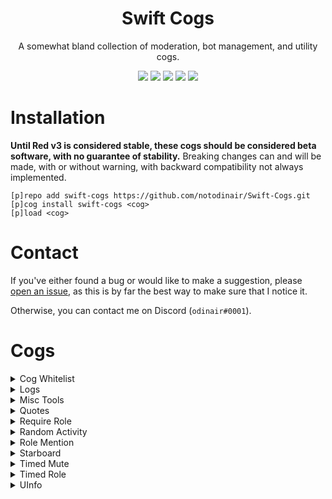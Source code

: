 <h1 align="center">Swift Cogs</h1>
<p align="center">A somewhat bland collection of moderation, bot management, and utility cogs.</p>
<p align="center">
  <a href="https://circleci.com/gh/notodinair/Swift-Cogs"><img src="https://circleci.com/gh/notodinair/Swift-Cogs.svg?style=svg" /></a>
  <a href="https://codeclimate.com/github/notodinair/Swift-Cogs/maintainability"><img src="https://api.codeclimate.com/v1/badges/78a9d2290e62c90c524f/maintainability" /></a>
  <a href="https://python.org/"><img src="https://img.shields.io/badge/Python-3.5-blue.svg?style=flat-square" /></a>
  <a href="https://github.com/Cog-Creators/Red-DiscordBot"><img src="https://img.shields.io/badge/Red--DiscordBot-3.0.0-red.svg?style=flat-square" /></a>
  <a href="http://makeapullrequest.com"><img src="https://img.shields.io/badge/PRs-welcome-green.svg?style=flat-square" /></a>
</p>

# Installation

**Until Red v3 is considered stable, these cogs should be considered beta software, with no guarantee of stability.**
Breaking changes can and will be made, with or without warning, with backward compatibility not always implemented.

```
[p]repo add swift-cogs https://github.com/notodinair/Swift-Cogs.git
[p]cog install swift-cogs <cog>
[p]load <cog>
```

# Contact

If you've either found a bug or would like to make a suggestion, please [open an issue](https://github.com/notodinair/Swift-Cogs/issues/new),
as this is by far the best way to make sure that I notice it.

Otherwise, you can contact me on Discord (`odinair#0001`).

<!--
the following cog list is generated by 'odinair_libs/scripts/build_cog_readme.py',
and any manual changes made past the 'Cogs' header line will be removed when regenerating
this cog list. to update a cog description, edit the `description` field of the cog's info.json file
and regenerate this cog list afterwards
-->
# Cogs

<details>
<summary>Cog Whitelist</summary>

Require a per-server whitelist from the bot owner to use specified cogs

#### Tags

🏷 **utility**  

#### Install Cog

```
[p]cog install swift-cogs cogwhitelist
[p]load cogwhitelist
```
</details>

<details>
<summary>Logs</summary>

Log anything and everything that happens in your Discord guild.

Inspired by Paddo's Grenzpolizei, created for more fine-tuned control of what and how data gets logged.

#### Tags

🏷 **moderation**  
🏷 **utility**  

#### Install Cog

```
[p]cog install swift-cogs logs
[p]load logs
```
</details>

<details>
<summary>Misc Tools</summary>

A somewhat basic collection of quick & dirty utilities. This is really only helpful for making cogs, or working with the Discord API.

#### Tags

🏷 **utility**  

#### Install Cog

```
[p]cog install swift-cogs misctools
[p]load misctools
```
</details>

<details>
<summary>Quotes</summary>

Save and retrieve quotes

#### Tags

🏷 **fun**  

#### Install Cog

```
[p]cog install swift-cogs quotes
[p]load quotes
```
</details>

<details>
<summary>Require Role</summary>

Allow and disallow users to use a bot's commands based on per-guild roles

#### Tags

🏷 **utility**  
🏷 **roles**  

#### Install Cog

```
[p]cog install swift-cogs requirerole
[p]load requirerole
```
</details>

<details>
<summary>Random Activity</summary>

Random bot playing statuses.

Due to how this cog works, manually set activity statuses and statuses set by other cogs are not respected, and will be overwritten

#### Tags

🏷 **misc**  

#### Install Cog

```
[p]cog install swift-cogs rndactivity
[p]load rndactivity
```
</details>

<details>
<summary>Role Mention</summary>

Quickly mention a role, without allowing your average Joe to mention it.

#### Tags

🏷 **utility**  
🏷 **moderation**  
🏷 **roles**  

#### Install Cog

```
[p]cog install swift-cogs rolemention
[p]load rolemention
```
</details>

<details>
<summary>Starboard</summary>

It's almost like channel pins, but with stars, and more democracy. (democracy not guaranteed)

This cog may use a fair amount of memory, due to the various internal caches.

Requires the `tabulate` library to function.

#### Tags

🏷 **fun**  

#### Install Cog

```
[p]cog install swift-cogs starboard
[p]load starboard
```
</details>

<details>
<summary>Timed Mute</summary>

Mute users for a set amount of time.
**This cog requires my Timed Role cog.

#### Tags

🏷 **utility**  
🏷 **moderation**  
🏷 **roles**  

#### Install Cog

```
[p]cog install swift-cogs timedmute
[p]load timedmute
```
</details>

<details>
<summary>Timed Role</summary>

Add timed roles to users

#### Tags

🏷 **utility**  
🏷 **moderation**  
🏷 **roles**  

#### Install Cog

```
[p]cog install swift-cogs timedrole
[p]load timedrole
```
</details>

<details>
<summary>UInfo</summary>

Yet another [p]userinfo variation

#### Tags

🏷 **utility**  
🏷 **misc**  

#### Install Cog

```
[p]cog install swift-cogs uinfo
[p]load uinfo
```
</details>
